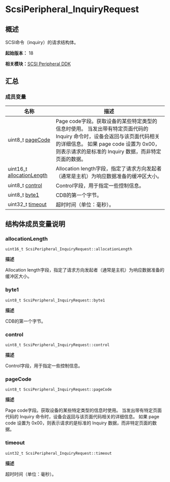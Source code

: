 # ScsiPeripheral_InquiryRequest


## 概述

SCSI命令（inquiry）的请求结构体。

**起始版本：** 18

**相关模块：**[SCSI Peripheral DDK](_s_c_s_i.md)


## 汇总


### 成员变量

| 名称 | 描述 | 
| -------- | -------- |
| uint8_t [pageCode](#pagecode) | Page code字段。获取设备的某些特定类型的信息时使用。 当发出带有特定页面代码的 Inquiry 命令时，设备会返回与该页面代码相关的详细信息。 如果 page code 设置为 0x00，则表示请求的是标准的 Inquiry 数据，而非特定页面的数据。 | 
| uint16_t [allocationLength](#allocationlength) | Allocation length字段，指定了请求方向发起者（通常是主机）为响应数据准备的缓冲区大小。 | 
| uint8_t [control](#control) | Control字段，用于指定一些控制信息。 | 
| uint8_t [byte1](#byte1) | CDB的第一个字节。 | 
| uint32_t [timeout](#timeout) | 超时时间（单位：毫秒）。 | 


## 结构体成员变量说明


### allocationLength

```
uint16_t ScsiPeripheral_InquiryRequest::allocationLength
```

**描述**

Allocation length字段，指定了请求方向发起者（通常是主机）为响应数据准备的缓冲区大小。


### byte1

```
uint8_t ScsiPeripheral_InquiryRequest::byte1
```

**描述**

CDB的第一个字节。


### control

```
uint8_t ScsiPeripheral_InquiryRequest::control
```

**描述**

Control字段，用于指定一些控制信息。


### pageCode

```
uint8_t ScsiPeripheral_InquiryRequest::pageCode
```

**描述**

Page code字段。获取设备的某些特定类型的信息时使用。 当发出带有特定页面代码的 Inquiry 命令时，设备会返回与该页面代码相关的详细信息。 如果 page code 设置为 0x00，则表示请求的是标准的 Inquiry 数据，而非特定页面的数据。


### timeout

```
uint32_t ScsiPeripheral_InquiryRequest::timeout
```

**描述**

超时时间（单位：毫秒）。
